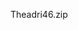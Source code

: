 Theadri46.zip

<!---
Theadri46zip/Theadri46zip is a ✨ special ✨ repository because its `README.md` (this file) appears on your GitHub profile.
You can click the Preview link to take a look at your changes.
--->
